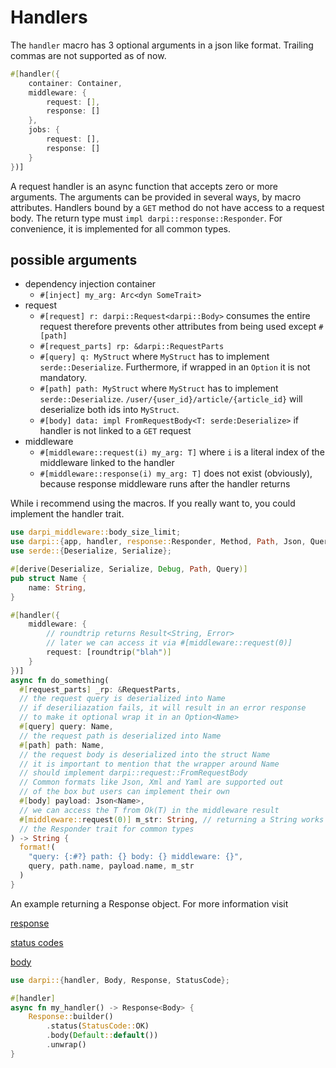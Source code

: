 # Handlers

The `handler` macro has 3 optional arguments in a json like format.
Trailing commas are not supported as of now.
```rust
#[handler({
    container: Container,
    middleware: {
        request: [],
        response: []
    },
    jobs: {
        request: [],
        response: []
    }
})]
```

A request handler is an async function that accepts zero or more arguments.
The arguments can be provided in several ways, by macro attributes.
Handlers bound by a `GET` method do not have access to a request body.
The return type must `impl darpi::response::Responder`. For convenience, it is implemented for all common types.

## possible arguments

- dependency injection container
  - `#[inject] my_arg: Arc<dyn SomeTrait>`
- request
  - `#[request] r: darpi::Request<darpi::Body>` consumes the entire request therefore prevents other attributes from being used except `#[path]` 
  - `#[request_parts] rp: &darpi::RequestParts`
  - `#[query] q: MyStruct` where `MyStruct` has to implement
    `serde::Deserialize`. Furthermore, if wrapped in an `Option` it is not mandatory.
  - `#[path] path: MyStruct` where `MyStruct` has to implement
    `serde::Deserialize`. `/user/{user_id}/article/{article_id}` will deserialize both ids into `MyStruct`.
  - `#[body] data: impl FromRequestBody<T: serde:Deserialize>` if handler is not linked to a `GET` request
- middleware
  - `#[middleware::request(i) my_arg: T]` where `i` is a literal index of the middleware linked to the handler
  - `#[middleware::response(i) my_arg: T]` does not exist (obviously), because response middleware runs after the handler returns


While i recommend using the macros. If you really want to, you could implement the handler trait.

```rust
use darpi_middleware::body_size_limit;
use darpi::{app, handler, response::Responder, Method, Path, Json, Query};
use serde::{Deserialize, Serialize};

#[derive(Deserialize, Serialize, Debug, Path, Query)]
pub struct Name {
    name: String,
}

#[handler({
    middleware: {
        // roundtrip returns Result<String, Error>
        // later we can access it via #[middleware::request(0)]
        request: [roundtrip("blah")]
    }
})]
async fn do_something(
  #[request_parts] _rp: &RequestParts,
  // the request query is deserialized into Name
  // if deseriliazation fails, it will result in an error response
  // to make it optional wrap it in an Option<Name>
  #[query] query: Name,
  // the request path is deserialized into Name
  #[path] path: Name,
  // the request body is deserialized into the struct Name
  // it is important to mention that the wrapper around Name
  // should implement darpi::request::FromRequestBody
  // Common formats like Json, Xml and Yaml are supported out
  // of the box but users can implement their own
  #[body] payload: Json<Name>,
  // we can access the T from Ok(T) in the middleware result
  #[middleware::request(0)] m_str: String, // returning a String works because darpi has implemented
  // the Responder trait for common types
) -> String {
  format!(
    "query: {:#?} path: {} body: {} middleware: {}",
    query, path.name, payload.name, m_str
  )
}
```

An example returning a Response object.
For more information visit

[response](https://docs.rs/http/0.2.3/http/response/struct.Response.html)

[status codes](https://docs.rs/http/0.2.3/http/status/struct.StatusCode.html#associatedconstant.SEE_OTHER)

[body](https://docs.rs/hyper/0.14.5/hyper/struct.Body.html)

```rust
use darpi::{handler, Body, Response, StatusCode};

#[handler]
async fn my_handler() -> Response<Body> {
    Response::builder()
        .status(StatusCode::OK)
        .body(Default::default())
        .unwrap()
}
```
